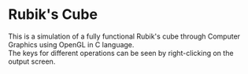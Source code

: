 # Rubik's Cube

This is a simulation of a fully functional Rubik's cube through Computer Graphics using OpenGL in C language.<br>
The keys for different operations can be seen by right-clicking on the output screen.
